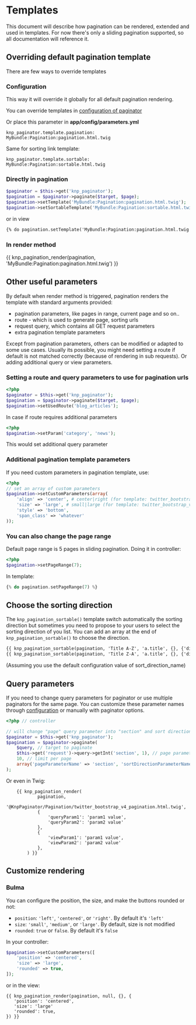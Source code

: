 # Templates

This document will describe how pagination can be rendered, extended and used in
templates. For now there's only a sliding pagination supported, so all documentation
will reference it.

## Overriding default pagination template

There are few ways to override templates

### Configuration

This way it will override it globally for all default pagination rendering.

You can override templates in [configuration of
paginator](http://github.com/KnpLabs/KnpPaginatorBundle/blob/master/README.md#configuration)

Or place this parameter in **app/config/parameters.yml**

    knp_paginator.template.pagination: MyBundle:Pagination:pagination.html.twig

Same for sorting link template:

    knp_paginator.template.sortable:   MyBundle:Pagination:sortable.html.twig

### Directly in pagination

``` php
$paginator = $this->get('knp_paginator');
$pagination = $paginator->paginate($target, $page);
$pagination->setTemplate('MyBundle:Pagination:pagination.html.twig');
$pagination->setSortableTemplate('MyBundle:Pagination:sortable.html.twig');
```

or in view

``` html
{% do pagination.setTemplate('MyBundle:Pagination:pagination.html.twig') %}
```

### In render method

{{ knp_pagination_render(pagination, 'MyBundle:Pagination:pagination.html.twig') }}

## Other useful parameters

By default when render method is triggered, pagination renders the template
with standard arguments provided:

- pagination parameters, like pages in range, current page and so on..
- route - which is used to generate page, sorting urls
- request query, which contains all GET request parameters
- extra pagination template parameters

Except from pagination parameters, others can be modified or adapted to some
use cases. Usually its possible, you might need setting a route if default is not
matched correctly (because of rendering in sub requests). Or adding additional
query or view parameters.

### Setting a route and query parameters to use for pagination urls

``` php
<?php
$paginator = $this->get('knp_paginator');
$pagination = $paginator->paginate($target, $page);
$pagination->setUsedRoute('blog_articles');
```

In case if route requires additional parameters

``` php
<?php
$pagination->setParam('category', 'news');
```

This would set additional query parameter

### Additional pagination template parameters

If you need custom parameters in pagination template, use:

``` php
<?php
// set an array of custom parameters
$pagination->setCustomParameters(array(
    'align' => 'center', # center|right (for template: twitter_bootstrap_v4_pagination)
    'size' => 'large', # small|large (for template: twitter_bootstrap_v4_pagination)
    'style' => 'bottom',
    'span_class' => 'whatever'
));
```

### You can also change the page range

Default page range is 5 pages in sliding pagination. Doing it in controller:

``` php
<?php
$pagination->setPageRange(7);
```

In template:

``` php
{% do pagination.setPageRange(7) %}
```

## Choose the sorting direction

The `knp_pagination_sortable()` template switch automatically the sorting direction but sometimes you need to propose to your users to select the sorting direction of you list.
You can add an array at the end of `knp_pagination_sortable()` to choose the direction.

``` html
{{ knp_pagination_sortable(pagination, 'Title A-Z', 'a.title', {}, {'direction': 'asc'}) }}
{{ knp_pagination_sortable(pagination, 'Title Z-A', 'a.title', {}, {'direction': 'desc'}) }}
```
(Assuming you use the default configuration value of sort_direction_name)

<a name="query-parameters"></a>

## Query parameters

If you need to change query parameters for paginator or use multiple paginators for the same page.
You can customize these parameter names through [configuration](http://github.com/KnpLabs/KnpPaginatorBundle/blob/master/README.md#configuration)
or manually with paginator options.

``` php
<?php // controller

// will change "page" query parameter into "section" and sort direction "direction" into "dir"
$paginator = $this->get('knp_paginator');
$pagination = $paginator->paginate(
    $query, // target to paginate
    $this->get('request')->query->getInt('section', 1), // page parameter, now section
    10, // limit per page
    array('pageParameterName' => 'section', 'sortDirectionParameterName' => 'dir')
);
```

Or even in Twig:

```jinja
    {{ knp_pagination_render(
            pagination,
            '@KnpPaginator/Pagination/twitter_bootstrap_v4_pagination.html.twig',
            {
                'queryParam1': 'param1 value',
                'queryParam2': 'param2 value'
            },
            {
                'viewParam1': 'param1 value',
                'viewParam2': 'param2 value'
            },
        ) }}
```

## Customize rendering

### Bulma

You can configure the position, the size, and make the buttons rounded or not:
- `position`: `'left'`, `'centered'`, or `'right'`. By default it's `'left'` 
- `size`: `'small'`, `'medium'`, or `'large'`. By default, size is not modified
- `rounded`: `true` or `false`. By default it's `false`

In your controller:
```php
$pagination->setCustomParameters([
    'position' => 'centered',
    'size' => 'large',
    'rounded' => true,
]);
```

or in the view:
```twig
{{ knp_pagination_render(pagination, null, {}, {
   'position': 'centered',
   'size': 'large'
   'rounded': true,
}) }}
```
